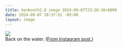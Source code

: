 ```yaml
---
title: kenbooth2.0 image 2024-09-07T23:26:16+0000
date: 2024-09-07 18:37:51 -05:00
layout: image
---
```


<img src="https://dl.dropboxusercontent.com/s/taysvho7laqb7m3/458693018_475218422004443_7006552360627353302_n?dl=0"><br>
Back on the water. (<a href="https://www.instagram.com/p/C_omJdVxo7m/">From Instagram post.</a>)